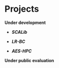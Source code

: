# Projects

**Under development**

* <strong><em>SCALib</em></strong>

* <strong><em>LR-BC</em></strong>

* <strong><em>AES-HPC</em></strong>

**Under public evaluation**

